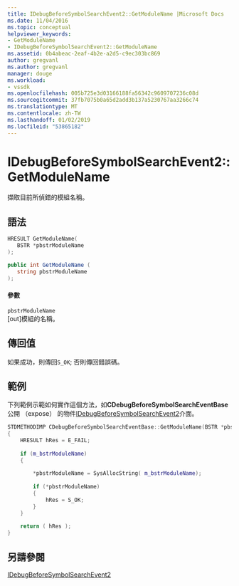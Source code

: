 ```yaml
---
title: IDebugBeforeSymbolSearchEvent2::GetModuleName |Microsoft Docs
ms.date: 11/04/2016
ms.topic: conceptual
helpviewer_keywords:
- GetModuleName
- IDebugBeforeSymbolSearchEvent2::GetModuleName
ms.assetid: 0b4abeac-2eaf-4b2e-a2d5-c9ec303bc869
author: gregvanl
ms.author: gregvanl
manager: douge
ms.workload:
- vssdk
ms.openlocfilehash: 005b725e3d03166188fa56342c9609707236c08d
ms.sourcegitcommit: 37fb7075b0a65d2add3b137a5230767aa3266c74
ms.translationtype: MT
ms.contentlocale: zh-TW
ms.lasthandoff: 01/02/2019
ms.locfileid: "53865182"
---
```

# <a name="idebugbeforesymbolsearchevent2getmodulename"></a>IDebugBeforeSymbolSearchEvent2::GetModuleName
擷取目前所偵錯的模組名稱。  
  
## <a name="syntax"></a>語法  
  
```cpp  
HRESULT GetModuleName(   
   BSTR *pbstrModuleName  
);  
```  
  
```csharp  
public int GetModuleName (  
   string pbstrModuleName  
);  
```  
  
#### <a name="parameters"></a>參數  
 `pbstrModuleName`  
 [out]模組的名稱。  
  
## <a name="return-value"></a>傳回值  
 如果成功，則傳回`S_OK`; 否則傳回錯誤碼。  
  
## <a name="example"></a>範例  
 下列範例示範如何實作這個方法，如**CDebugBeforeSymbolSearchEventBase**公開 （expose） 的物件[IDebugBeforeSymbolSearchEvent2](../../../extensibility/debugger/reference/idebugbeforesymbolsearchevent2.md)介面。  
  
```cpp  
STDMETHODIMP CDebugBeforeSymbolSearchEventBase::GetModuleName(BSTR *pbstrModuleName)  
{  
    HRESULT hRes = E_FAIL;  
  
    if (m_bstrModuleName)  
    {  
  
        *pbstrModuleName = SysAllocString( m_bstrModuleName);  
  
        if (*pbstrModuleName)  
        {  
            hRes = S_OK;  
        }  
    }  
  
    return ( hRes );  
}  
```  
  
## <a name="see-also"></a>另請參閱  
 [IDebugBeforeSymbolSearchEvent2](../../../extensibility/debugger/reference/idebugbeforesymbolsearchevent2.md)